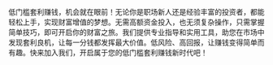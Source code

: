 低门槛套利赚钱，机会就在眼前！无论你是职场新人还是经验丰富的投资者，都能轻松上手，实现财富增值的梦想。无需高额资金投入，也无须复杂操作，只需掌握简单技巧，即可开启你的财富之旅。我们提供专业指导和实用工具，助您在市场中发现套利良机，让每一分钱都发挥最大价值。低风险、高回报，让赚钱变得简单而有趣。快来加入我们，开启属于您的低门槛套利赚钱新时代吧！